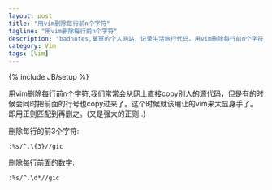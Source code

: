 ```yaml
---
layout: post
title: "用vim删除每行前n个字符"
tagline: "用vim删除每行前n个字符"
description: "badnotes,萬軍的个人网站，记录生活旅行代码。用vim删除每行前n个字符."
category: Vim
tags: [Vim]
---
```

{% include JB/setup %}

用vim删除每行前n个字符,我们常常会从网上直接copy别人的源代码，但是有的时候会同时把前面的行号也copy过来了。这个时候就该用让的vim来大显身手了。即用正则匹配到再删之。(又是强大的正则..)

删除每行的前3个字符:
 
	:%s/^.\{3}//gic

删除每行前面的数字:

	:%s/^.\d*//gic

